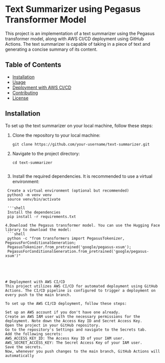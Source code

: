 # Text Summarizer using Pegasus Transformer Model

This project is an implementation of a text summarizer using the Pegasus transformer model, along with AWS CI/CD deployment using GitHub Actions. The text summarizer is capable of taking in a piece of text and generating a concise summary of its content.

## Table of Contents

- [Installation](#installation)
- [Usage](#usage)
- [Deployment with AWS CI/CD](#deployment-with-aws-cicd)
- [Contributing](#contributing)
- [License](#license)

## Installation

To set up the text summarizer on your local machine, follow these steps:

1. Clone the repository to your local machine:

   ```shell
   git clone https://github.com/your-username/text-summarizer.git
2. Navigate to the project directory:

   ```shell
   cd text-summarizer

   
3. Install the required dependencies. It is recommended to use a virtual environment:
  
  ```shell
   Create a virtual environment (optional but recommended)
   python3 -m venv venv
   source venv/bin/activate

   '''shell
   Install the dependencies
   pip install -r requirements.txt

4.Download the Pegasus transformer model. You can use the Hugging Face library to download the model:
   ```shell
   python -c "from transformers import PegasusTokenizer, PegasusForConditionalGeneration;       
   PegasusTokenizer.from_pretrained('google/pegasus-xsum');          
   PegasusForConditionalGeneration.from_pretrained('google/pegasus-xsum')"





# Deployment with AWS CI/CD
This project utilizes AWS CI/CD for automated deployment using GitHub Actions. The CI/CD pipeline is configured to trigger a deployment on every push to the main branch.

To set up the AWS CI/CD deployment, follow these steps:

Set up an AWS account if you don't have one already.
Create an AWS IAM user with the necessary permissions for the deployment. Note down the Access Key ID and Secret Access Key.
Open the project in your GitHub repository.
Go to the repository's Settings and navigate to the Secrets tab.
Add the following secrets:
AWS_ACCESS_KEY_ID: The Access Key ID of your IAM user.
AWS_SECRET_ACCESS_KEY: The Secret Access Key of your IAM user.
Save the secrets.
Now, whenever you push changes to the main branch, GitHub Actions will automatically
